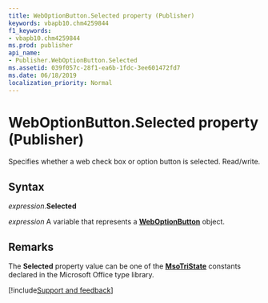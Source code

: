 ```yaml
---
title: WebOptionButton.Selected property (Publisher)
keywords: vbapb10.chm4259844
f1_keywords:
- vbapb10.chm4259844
ms.prod: publisher
api_name:
- Publisher.WebOptionButton.Selected
ms.assetid: 039f057c-28f1-ea6b-1fdc-3ee601472fd7
ms.date: 06/18/2019
localization_priority: Normal
---
```



# WebOptionButton.Selected property (Publisher)

Specifies whether a web check box or option button is selected. Read/write.


## Syntax

_expression_.**Selected**

_expression_ A variable that represents a **[WebOptionButton](Publisher.WebOptionButton.md)** object.


## Remarks

The **Selected** property value can be one of the **[MsoTriState](Office.MsoTriState.md)** constants declared in the Microsoft Office type library.



[!include[Support and feedback](~/includes/feedback-boilerplate.md)]